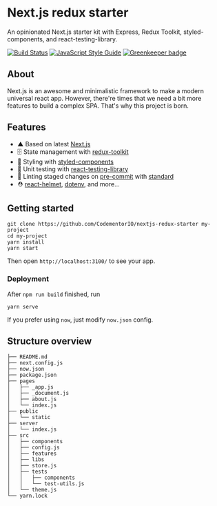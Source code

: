 # Next.js redux starter

An opinionated Next.js starter kit with Express, Redux Toolkit, styled-components, and react-testing-library.

[![Build Status](https://travis-ci.org/CodementorIO/nextjs-redux-starter.svg?branch=master)](https://travis-ci.org/CodementorIO/nextjs-redux-starter)
[![JavaScript Style Guide](https://img.shields.io/badge/code_style-standard-brightgreen.svg)](https://standardjs.com) [![Greenkeeper badge](https://badges.greenkeeper.io/CodementorIO/nextjs-redux-starter.svg)](https://greenkeeper.io/)

## About

Next.js is an awesome and minimalistic framework to make a modern universal react app. However, there're times that we need a bit more features to build a complex SPA. That's why this project is born.

## Features

- ▲ Based on latest [Next.js](https://github.com/zeit/next.js)
- 🗄 State management with [redux-toolkit](https://github.com/reduxjs/redux-toolkit)
- 💅 Styling with [styled-components](https://github.com/styled-components/styled-components)
- 🐐 Unit testing with [react-testing-library](https://github.com/testing-library/react-testing-library)
- 🛀 Linting staged changes on [pre-commit](https://github.com/pre-commit/pre-commit) with [standard](https://github.com/standard/standard)
- ⛑ [react-helmet](https://github.com/nfl/react-helmet), [dotenv](https://github.com/motdotla/dotenv), and more...

## Getting started

```
git clone https://github.com/CodementorIO/nextjs-redux-starter my-project
cd my-project
yarn install
yarn start
```

Then open `http://localhost:3100/` to see your app.

### Deployment

After `npm run build` finished, run

```
yarn serve
```

If you prefer using `now`, just modify `now.json` config.

## Structure overview

```
├── README.md
├── next.config.js
├── now.json
├── package.json
├── pages
│   ├── _app.js
│   ├── _document.js
│   ├── about.js
│   └── index.js
├── public
│   └── static
├── server
│   └── index.js
├── src
│   ├── components
│   ├── config.js
│   ├── features
│   ├── libs
│   ├── store.js
│   ├── tests
│   │   ├── components
│   │   └── test-utils.js
│   └── theme.js
└── yarn.lock
```

